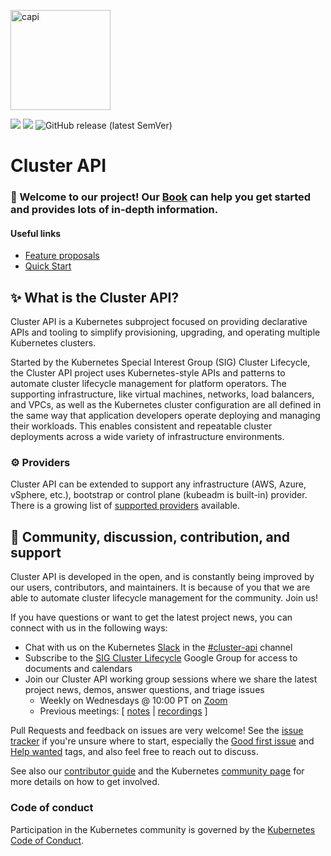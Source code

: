 
<a href="https://cluster-api.sigs.k8s.io"><img alt="capi" src="./logos/kubernetes-cluster-logos_final-02.svg" width="160x" /></a>
<p>
<a href="https://godoc.org/sigs.k8s.io/cluster-api"><img src="https://godoc.org/sigs.k8s.io/cluster-api?status.svg"></a>
<!-- join kubernetes slack channel for cluster-api -->
<a href="http://slack.k8s.io/">
<img src="https://img.shields.io/badge/join%20slack-%23cluster--api-brightgreen"></a>
<!-- latest stable release badge -->
<img alt="GitHub release (latest SemVer)" src="https://img.shields.io/github/v/release/kubernetes-sigs/cluster-api">
</p>

# Cluster API

### 👋 Welcome to our project! Our [Book](https://cluster-api.sigs.k8s.io) can help you get started and provides lots of in-depth information.

#### Useful links
- [Feature proposals](./docs/proposals)
- [Quick Start](https://cluster-api.sigs.k8s.io/user/quick-start.html)

## ✨ What is the Cluster API?

Cluster API is a Kubernetes subproject focused on providing declarative APIs and tooling to simplify provisioning, upgrading, and operating multiple Kubernetes clusters.

Started by the Kubernetes Special Interest Group (SIG) Cluster Lifecycle, the Cluster API project uses Kubernetes-style APIs and patterns to automate cluster lifecycle management for platform operators. The supporting infrastructure, like virtual machines, networks, load balancers, and VPCs, as well as the Kubernetes cluster configuration are all defined in the same way that application developers operate deploying and managing their workloads. This enables consistent and repeatable cluster deployments across a wide variety of infrastructure environments.

### ⚙️ Providers

Cluster API can be extended to support any infrastructure (AWS, Azure, vSphere, etc.), bootstrap or control plane (kubeadm is built-in) provider. There is a growing list of [supported providers](https://cluster-api.sigs.k8s.io/reference/providers.html) available.

<!-- ANCHOR: Community -->

## 🤗 Community, discussion, contribution, and support

Cluster API is developed in the open, and is constantly being improved by our users, contributors, and maintainers. It is because of you that we are able to automate cluster lifecycle management for the community. Join us!

If you have questions or want to get the latest project news, you can connect with us in the following ways:

- Chat with us on the Kubernetes [Slack](http://slack.k8s.io/) in the [#cluster-api][#cluster-api slack] channel
- Subscribe to the [SIG Cluster Lifecycle](https://groups.google.com/a/kubernetes.io/g/sig-cluster-lifecycle) Google Group for access to documents and calendars
- Join our Cluster API working group sessions where we share the latest project news, demos, answer questions, and triage issues
    - Weekly on Wednesdays @ 10:00 PT on [Zoom][zoomMeeting]
    - Previous meetings: \[ [notes][notes] | [recordings][recordings] \]

Pull Requests and feedback on issues are very welcome!
See the [issue tracker] if you're unsure where to start, especially the [Good first issue] and [Help wanted] tags, and
also feel free to reach out to discuss.

See also our [contributor guide](CONTRIBUTING.md) and the Kubernetes [community page] for more details on how to get involved.

### Code of conduct

Participation in the Kubernetes community is governed by the [Kubernetes Code of Conduct](code-of-conduct.md).

[community page]: https://kubernetes.io/community
[notes]: https://cluster-api.sigs.k8s.io/agenda
[recordings]: https://www.youtube.com/playlist?list=PL69nYSiGNLP29D0nYgAGWt1ZFqS9Z7lw4
[zoomMeeting]: https://zoom.us/j/861487554
[implementerNotes]: https://docs.google.com/document/d/1IZ2-AZhe4r3CYiJuttyciS7bGZTTx4iMppcA8_Pr3xE/edit
[providerZoomMeetingTues]: https://zoom.us/j/140808484
[providerZoomMeetingWed]: https://zoom.us/j/424743530
[issue tracker]: https://github.com/kubernetes-sigs/cluster-api/issues
[#cluster-api slack]: https://kubernetes.slack.com/archives/C8TSNPY4T
[Good first issue]: https://github.com/kubernetes-sigs/cluster-api/issues?q=is%3Aopen+is%3Aissue+label%3A%22good+first+issue%22
[Help wanted]: https://github.com/kubernetes-sigs/cluster-api/issues?utf8=%E2%9C%93&q=is%3Aopen+is%3Aissue+label%3A%22help+wanted%22+

<!-- ANCHOR_END: Community -->

